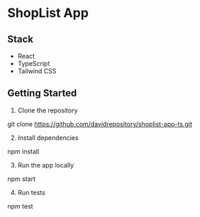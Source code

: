 # ShopList App

## Stack

- React
- TypeScript
- Tailwind CSS

## Getting Started

1. Clone the repository

git clone https://github.com/davidrepository/shoplist-app-ts.git

2. Install dependencies

npm install

3. Run the app locally

npm start

4. Run tests

npm test
